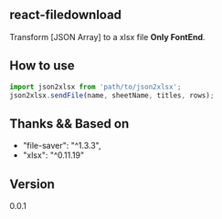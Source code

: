 ## react-filedownload

Transform [JSON Array] to a xlsx file **Only FontEnd**.

## How to use

```js
import json2xlsx from 'path/to/json2xlsx';
json2xlsx.sendFile(name, sheetName, titles, rows);
```

## Thanks && Based on

- "file-saver": "^1.3.3",
- "xlsx": "^0.11.19"

## Version

0.0.1

